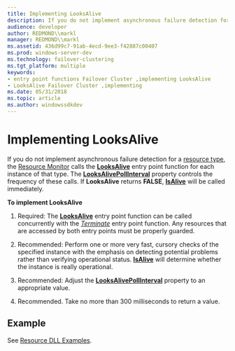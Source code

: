 ```yaml
---
title: Implementing LooksAlive
description: If you do not implement asynchronous failure detection for a resource type, the Resource Monitor calls the LooksAlive entry point function for each instance of that type.
audience: developer
author: REDMOND\\markl
manager: REDMOND\\markl
ms.assetid: 436d99c7-91ab-4ecd-9ee3-f42887c00407
ms.prod: windows-server-dev
ms.technology: failover-clustering
ms.tgt_platform: multiple
keywords:
- entry point functions Failover Cluster ,implementing LooksAlive
- LooksAlive Failover Cluster ,implementing
ms.date: 05/31/2018
ms.topic: article
ms.author: windowssdkdev
---
```


# Implementing LooksAlive

If you do not implement asynchronous failure detection for a [resource type](resource-types.md), the [Resource Monitor](resource-monitor.md) calls the [**LooksAlive**](/windows/previous-versions/ResApi/nc-resapi-plooks_alive_routine?branch=master) entry point function for each instance of that type. The [**LooksAlivePollInterval**](resources-looksalivepollinterval.md) property controls the frequency of these calls. If **LooksAlive** returns **FALSE**, [**IsAlive**](/windows/previous-versions/ResApi/nc-resapi-pis_alive_routine?branch=master) will be called immediately.

**To implement LooksAlive**

1.  Required: The [**LooksAlive**](/windows/previous-versions/ResApi/nc-resapi-plooks_alive_routine?branch=master) entry point function can be called concurrently with the [*Terminate*](/windows/previous-versions/ResApi/nc-resapi-pterminate_routine?branch=master) entry point function. Any resources that are accessed by both entry points must be properly guarded.

2.  Recommended: Perform one or more very fast, cursory checks of the specified instance with the emphasis on detecting potential problems rather than verifying operational status. [**IsAlive**](/windows/previous-versions/ResApi/nc-resapi-pis_alive_routine?branch=master) will determine whether the instance is really operational.
3.  Recommended: Adjust the [**LooksAlivePollInterval**](resources-looksalivepollinterval.md) property to an appropriate value.
4.  Recommended. Take no more than 300 milliseconds to return a value.

## Example

See [Resource DLL Examples](https://msdn.microsoft.com/library/aa370474).

 

 





